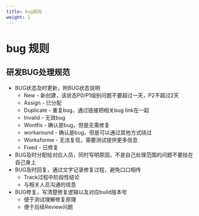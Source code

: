 ```yaml
---
title: bug规则
weight: 1
---
```


# bug 规则
## 研发BUG处理规范
* BUG状态及时更新，附BUG状态说明
    * New - 新创建，该状态P0/P1级别问题不要超过一天，P2不超过2天
    * Assign - 已分配
    * Duplicate - 重复bug，通过链接把相关bug link在一起
    * Invalid - 无效bug
    * Wontfix - 确认是bug，但是无需修复
    * workaround - 确认是bug，但是可以通过其他方式绕过
    * Worksforme - 无法复现，需要测试提供更多信息
    * Fixed - 已修复
* BUG及时分配给对应人员，同时写明原因，不是自己处理范围的问题不要挂在自己身上
* BUG及时回复，通过文字记录修复过程，避免口口相传
    * Track过程中阶段性结论
    * 与相关人员沟通的信息
* BUG修复，写清楚修复逻辑以及对应build版本号
    * 便于测试理解修复原理
    * 便于后续Review问题